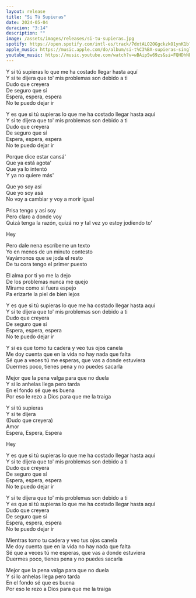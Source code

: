 ```yaml
---
layout: release
title: "Si Tú Supieras"
date: 2024-05-04
duracion: "3:14"
description: ""
image: /assets/images/releases/si-tu-supieras.jpg
spotify: https://open.spotify.com/intl-es/track/7dxtALO2OGgckzkO1ynK1b?si=106a2ddd16da4136
apple_music: https://music.apple.com/do/album/si-t%C3%BA-supieras-single/1743619788
youtube_music: https://music.youtube.com/watch?v=wBAipSw69zs&si=FQHDhNEYlWtBOl5Y
---
```


Y si tú supieras lo que me ha costado llegar hasta aquí<br>
Y si te dijera que to' mis problemas son debido a ti<br>
Dudo que creyera<br>
De seguro que sí<br>
Espera, espera, espera<br>
No te puedo dejar ir

Y es que si tú supieras lo que me ha costado llegar hasta aquí<br>
Y si te dijera que to' mis problemas son debido a ti<br>
Dudo que creyera<br>
De seguro que sí<br>
Espera, espera, espera<br>
No te puedo dejar ir

Porque dice estar cansá'<br>
Que ya está agota'<br>
Que ya lo intentó<br>
Y ya no quiere más'

Que yo soy así<br>
Que yo soy asá<br>
No voy a cambiar y voy a morir igual<br>

Prisa tengo y así soy<br>
Pero claro a donde voy<br>
Quizá tenga la razón, quizá no y tal vez yo estoy jodiendo to'

Hey

Pero dale nena escríbeme un texto<br>
Yo en menos de un minuto contesto<br>
Vayámonos que se joda el resto<br>
De tu cora tengo el primer puesto

El alma por ti yo me la dejo<br>
De los problemas nunca me quejo<br>
Mírame como si fuera espejo<br>
Pa erizarte la piel de bien lejos

Y es que si tú supieras lo que me ha costado llegar hasta aquí<br>
Y si te dijera que to' mis problemas son debido a ti<br>
Dudo que creyera<br>
De seguro que sí<br>
Espera, espera, espera<br>
No te puedo dejar ir

Y si es que tomo tu cadera y veo tus ojos canela<br>
Me doy cuenta que en la vida no hay nada que falta<br>
Sé que a veces tú me esperas, que vas a donde estuviera<br>
Duermes poco, tienes pena y no puedes sacarla

Mejor que la pena valga para que no duela<br>
Y si lo anhelas llega pero tarda<br>
En el fondo sé que es buena<br>
Por eso le rezo a Dios para que me la traiga

Y si tú supieras<br>
Y si te dijera<br>
(Dudo que creyera)<br>
Amor<br>
Espera, Espera, Espera

Hey

Y es que si tú supieras lo que me ha costado llegar hasta aquí<br>
Y si te dijera que to' mis problemas son debido a ti<br>
Dudo que creyera<br>
De seguro que sí<br>
Espera, espera, espera<br>
No te puedo dejar ir

Y si te dijera que to' mis problemas son debido a ti<br>
Y es que si tú supieras lo que me ha costado llegar hasta aquí<br>
Dudo que creyera<br>
De seguro que sí<br>
Espera, espera, espera<br>
No te puedo dejar ir

Mientras tomo tu cadera y veo tus ojos canela<br>
Me doy cuenta que en la vida no hay nada que falta<br>
Sé que a veces tú me esperas, que vas a donde estuviera<br>
Duermes poco, tienes pena y no puedes sacarla

Mejor que la pena valga para que no duela<br>
Y si lo anhelas llega pero tarda<br>
En el fondo sé que es buena<br>
Por eso le rezo a Dios para que me la traiga